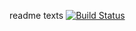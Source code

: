 readme texts
[![Build Status](https://travis-ci.org/mtokmak06/myDemoApp.svg?branch=master)](https://travis-ci.org/mtokmak06/myDemoApp)
